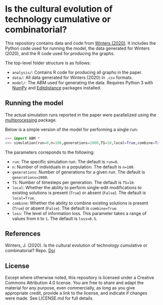 # Is the cultural evolution of technology cumulative or combinatorial?

This repository contains data and code from [Winters (2020)](https://repo). It includes the Python code used for running the model, the data generated for Winters (2020), and the R code used for producing the graphs.

The top-level folder structure is as follows:

* `analysis/`: Contains R code for producing all graphs in the paper.
* `data/`:  All data generated for Winters (2020) in `.csv` formats.
* `model/`: The ABM used for generating the data. Requires Python 3 with [NumPy](https://numpy.org/) and [Editdistance](https://github.com/aflc/editdistance) packages installed.

## Running the model
The actual simulation runs reported in the paper were parallelized using the [multiprocessing](https://docs.python.org/3/library/multiprocessing.html) package.

Below is a simple version of the model for performing a single run:
```python
>>> import ABM *
>>> simulation(run=0,n=100,generations=2000,TS=10,local=True,combine=True,loss=0.5)
```
The parameters correponds to the following:
* `run`: The specific simulation run. The default is `run=0`.
* `n`: Number of individuals in a population. The default is `n=100`.
* `generations`: Number of generations for a given run. The default is `generations=2000`.
* `TS`: Number of timesteps per generation. The default is `TS=10`.
* `local`: Whether the ability to perform single-edit modifications to existing solutions is present (`True`) or absent (`False`). The default is `local=True`.
* `combine`: Whether the ability to combine existing solutions is present (`True`) or absent (`False`). The default is `combine=True`.
* `loss`: The level of information loss. This parameter takes a range of values from `0` to `1`. The default is `loss=0.5`.

## References
Winters, J. (2020). Is the cultural evolution of technology cumulative or combinatorial? Repo. [Doi]()

License
-------

Except where otherwise noted, this repository is licensed under a Creative Commons Attribution 4.0 license. You are free to share and adapt the material for any purpose, even commercially, as long as you give appropriate credit, provide a link to the license, and indicate if changes were made. See LICENSE.md for full details.


